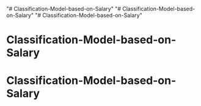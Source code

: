 "# Classification-Model-based-on-Salary" 
"# Classification-Model-based-on-Salary" 
"# Classification-Model-based-on-Salary" 
# Classification-Model-based-on-Salary
# Classification-Model-based-on-Salary
